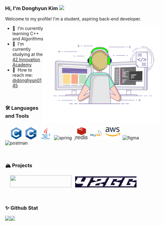 ### Hi, I'm Donghyun Kim  <img src="https://media.giphy.com/media/hvRJCLFzcasrR4ia7z/giphy.gif" width="5%">
Welcome to my profile! I'm a student, aspiring back-end developer.

<img align="right" alt="GIF" src="https://github.com/reg0145/reg0145/blob/main/assets/coding.gif?raw=true" width="380" height="318" />

- 🌱 &nbsp;I’m currently learning C++ and Algorithms
- 💒 &nbsp;I'm currently studying at the [42 Innovation Academy](https://innovationacademy.kr/academy/main/view)
- 💬 &nbsp;How to reach me: [@donghyun0145](mailto:donghyun0145@gmail.com)

<br>

### 🛠 Languages and Tools

&nbsp;&nbsp;&nbsp;&nbsp;<img src="https://raw.githubusercontent.com/devicons/devicon/master/icons/c/c-original.svg" alt="c" width="40" height="40"/>&nbsp;&nbsp;<img src="https://raw.githubusercontent.com/devicons/devicon/master/icons/cplusplus/cplusplus-original.svg" alt="cplusplus" width="40" height="40"/>&nbsp;&nbsp;<img src="https://raw.githubusercontent.com/devicons/devicon/master/icons/java/java-original.svg" alt="java" width="40" height="40"/>&nbsp;&nbsp;<img src="https://www.vectorlogo.zone/logos/springio/springio-icon.svg" alt="spring" width="35" height="35"/>&nbsp;&nbsp;;<img src="https://raw.githubusercontent.com/devicons/devicon/master/icons/redis/redis-original-wordmark.svg" alt="redis" width="40" height="40"/>&nbsp;&nbsp;<img src="https://raw.githubusercontent.com/devicons/devicon/master/icons/mysql/mysql-original-wordmark.svg" alt="mysql" width="40" height="40"/>&nbsp;&nbsp;<img src="https://raw.githubusercontent.com/devicons/devicon/master/icons/amazonwebservices/amazonwebservices-original-wordmark.svg" alt="aws" width="50" height="50"/>&nbsp;&nbsp;<img src="https://www.vectorlogo.zone/logos/figma/figma-icon.svg" alt="figma" width="40" height="40"/>&nbsp;&nbsp;<img src="https://www.vectorlogo.zone/logos/getpostman/getpostman-icon.svg" alt="postman" width="40" height="40"/> 

<br>

### 🏔 Projects

&nbsp;&nbsp;&nbsp;&nbsp;<a href="https://github.com/reg0145/42byte"><img src="https://user-images.githubusercontent.com/90084199/156922062-1e722599-1365-493a-93da-9a3e0e55c963.png" width="200" height="40"/></a>&nbsp;&nbsp;&nbsp;<a href="https://github.com/42organization/42gg"><img src="https://github.com/reg0145/reg0145/blob/main/assets/42gg_icon.png" width="200" height="36"/></a>

<br>

### ✨ Github Stat
<img height="180em" src="https://github-readme-stats.vercel.app/api?username=reg0145&show_icons=true&hide_border=true&&count_private=true&include_all_commits=true"/><img height="180em" src="https://github-readme-stats.vercel.app/api/top-langs/?username=reg0145&show_icons=true&hide=css,objective-c&hide_border=true&layout=compact&langs_count=8"/>
